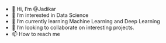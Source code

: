 - 👋 Hi, I’m @Jadikar
- 👀 I’m interested in Data Science
- 🌱 I’m currently learning Machine Learning and Deep Learning 
- 💞️ I’m looking to collaborate on interesting projects. 
- 📫 How to reach me 

<!---
Jadikar/Jadikar is a ✨ special ✨ repository because its `README.md` (this file) appears on your GitHub profile.
You can click the Preview link to take a look at your changes.
--->

